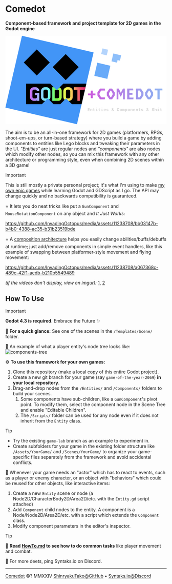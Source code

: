 # Comedot

**Component-based framework and project template for 2D games in the Godot engine**

![Godot+Comedot Logo][logo]

The aim is to be an all-in-one framework for 2D games (platformers, RPGs, shoot-em-ups, or turn-based strategy) where you build a game by adding components to entities like Lego blocks and tweaking their parameters in the UI. _"Entities"_ are just regular nodes and _"components"_ are also nodes which modify other nodes, so you can mix this framework with any other architecture or programming style, even when combining 2D scenes within a 3D game!

> [!IMPORTANT]
> This is still mostly a private personal project; it's what I'm using to make [my own epic games][itch] while learning Godot and GDScript as I go. The API may change quickly and no backwards compatibility is guaranteed.

⭐️ It lets you do neat tricks like put a `GunComponent` and `MouseRotationComponent` on any object and _It Just Works:_ 

https://github.com/InvadingOctopus/media/assets/11238708/bb03147b-b4b0-4388-ac35-b31b23519bde

⭐️ A [composition architecture][composition-over-inheritance] helps you easily change abilities/buffs/debuffs at runtime; just add/remove components in simple event handlers, like this example of swapping between platformer-style movement and flying movement:

https://github.com/InvadingOctopus/media/assets/11238708/a067368c-489c-42f1-aedb-b210b5549489

_(if the videos don't display, view on imgur):_ [1][rocks-with-guns], [2][swapping-components]

## How To Use

> [!IMPORTANT]
> **Godot 4.3 is required**. Embrace the Future ✨

🚀 **For a quick glance:** See one of the scenes in the `/Templates/Scene/` folder.

🌳 An example of what a player entity's node tree looks like:  
![components-tree]

⚙️ **To use this framework for your own games:**

1. Clone this repository (make a local copy of this entire Godot project).
2. Create a new git branch for your game (say `game-of-the-year-2069`) **in your local repository**.
3. Drag-and-drop nodes from the `/Entities/` and `/Components/` folders to build your scenes.
	1. Some components have sub-children, like a `GunComponent`'s pivot point. To modify them, select the component node in the Scene Tree and enable "Editable Children".
	2. The `/Scripts/` folder can be used for any node even if it does not inherit from the `Entity` class.

> [!TIP]
> * Try the existing `game-lab` branch as an example to experiment in.  
> * Create subfolders for your game in the existing folder structure like `/Assets/YourGame/` and `/Scenes/YourGame/` to organize your game-specific files separately from the framework and avoid accidental conflicts.

🧩 Whenever your game needs an "actor" which has to react to events, such as a player or enemy character, or an object with "behaviors" which could be reused for other objects, like interactive items:
1. Create a new `Entity` scene or node (a Node2D/CharacterBody2D/Area2D/etc. with the `Entity.gd` script attached)
2. Add `Component` child nodes to the entity. A component is a Node/Node2D/Area2D/etc. with a script which extends the `Component` class.
3. Modify component parameters in the editor's inspector.

> [!TIP]
> 📜 **Read [HowTo.md][howto] to see how to do common tasks** like player movement and combat.
>
> 💬 For more deets, ping Syntaks.io on Discord.

----

[Comedot][repository] ©? MMXXIV [ShinryakuTako@GitHub][github] • [Syntaks.io@Discord][discord]
 
[repository]: https://github.com/invadingoctopus/comedot
[website]: https://invadingoctopus.io
[license]: https://about:blank
[discord]: https://discord.gg/jZG3cBFt7u
[twitter]: https://twitter.com/invadingoctopus
[patreon]: https://www.patreon.com/invadingoctopus
[github]:  https://github.com/ShinryakuTako
[itch]:    https://syntaks.itch.io

[howto]:		HowTo.md
[conventions]:	Conventions.md
[thanks]:		Thanks.md
[todo]:			ToDo.md

[composition-over-inheritance]: https://en.wikipedia.org/wiki/Composition_over_inheritance
[entity–component–system]: https://en.wikipedia.org/wiki/Entity_component_system
[swift-api-guidelines]: https://swift.org/documentation/api-design-guidelines/

[rocks-with-guns]: https://i.imgur.com/wH84m23.gifv "Rocks with Guns"
[swapping-components]: https://i.imgur.com/iS0xjdI.mp4 "Swapping Control Components"
[components-tree]: https://i.imgur.com/NLkuL14.png "Example Components Tree for a Player Entity"

[logo]: /Assets/Logos/Comedot.png "Godot+Comedot Logo"